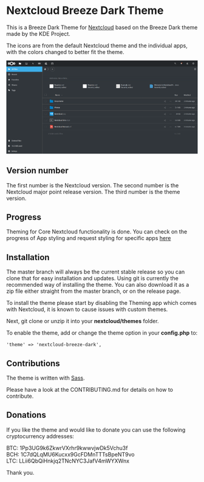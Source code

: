 # Nextcloud Breeze Dark Theme
This is a Breeze Dark Theme for [Nextcloud](https://nextcloud.com) based on the Breeze Dark theme made by the KDE Project.

The icons are from the default Nextcloud theme and the individual apps, with the colors changed to better fit the theme.

![screenshot of theme](screenshot.png)

## Version number
The first number is the Nextcloud version. The second number is the Nextcloud major point release version. The third number is the theme version.

## Progress
Theming for Core Nextcloud functionality is done. You can check on the progress of App styling and request styling for specific apps [here](https://github.com/mwalbeck/nextcloud-breeze-dark/wiki/App-Styling)

## Installation
The master branch will always be the current stable release so you can clone that for easy installation and updates. Using git is currently the recommended way of installing the theme. You can also download it as a zip file either straight from the master branch, or on the release page.

To install the theme please start by disabling the Theming app which comes with Nextcloud, it is known to cause issues with custom themes.

Next, git clone or unzip it into your **nextcloud/themes** folder.

To enable the theme, add or change the theme option in your **config.php** to:

    'theme' => 'nextcloud-breeze-dark',

## Contributions
The theme is written with [Sass](http://sass-lang.com/).

Please have a look at the CONTRIBUTING.md for details on how to contribute.

## Donations
If you like the theme and would like to donate you can use the following cryptocurrency addresses:

BTC: 1Pp3UG9k6ZkwrVXrhr9kwwvjwDk5Vchu3f  
BCH: 1C7dQLqMU6Kucxx9GcFDMnTTTsBpeNT9vo  
LTC: LLii6QbQiHnkjq2TNcNYC3JafV4mWYXWnx

Thank you.